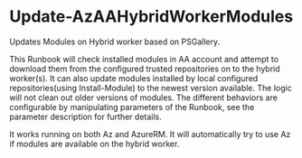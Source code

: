 # Update-AzAAHybridWorkerModules

Updates Modules on Hybrid worker based on PSGallery.

This Runbook will check installed modules in AA account and attempt to download them from the configured trusted repositories on to the hybrid worker(s).
It can also update modules installed by local configured repositories(using Install-Module) to the newest version available.
The logic will not clean out older versions of modules.
The different behaviors are configurable by manipulating parameters of the Runbook, see the parameter description for further details.

It works running on both Az and AzureRM. It will automatically try to use Az if modules are available on the hybrid worker.
